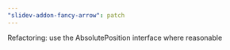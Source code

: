 ```yaml
---
"slidev-addon-fancy-arrow": patch
---
```


Refactoring: use the AbsolutePosition interface where reasonable
